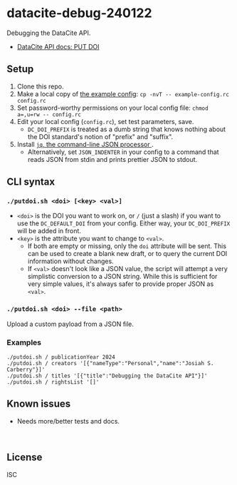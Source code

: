 ﻿
<!--#echo json="package.json" key="name" underline="=" -->
datacite-debug-240122
=====================
<!--/#echo -->

<!--#echo json="package.json" key="description" -->
Debugging the DataCite API.
<!--/#echo -->

* [DataCite API docs: PUT DOI
  ](https://support.datacite.org/docs/updating-metadata-with-the-rest-api)



Setup
-----

1.  Clone this repo.
1.  Make a local copy of [the example config](example-config.rc):
    `cp -nvT -- example-config.rc config.rc`
1.  Set password-worthy permissions on your local config file:
    `chmod a=,u=rw -- config.rc`
1.  Edit your local config (`config.rc`), set test parameters, save.
    * `DC_DOI_PREFIX` is treated as a dumb string that knows nothing
      about the DOI standard's notion of "prefix" and "suffix".
1.  Install [`jq`, the command-line JSON processor
    ](https://github.com/stedolan/jq/).
    * Alternatively, set `JSON_INDENTER` in your config to a command
      that reads JSON from stdin and prints prettier JSON to stdout.


CLI syntax
----------

### `./putdoi.sh <doi> [<key> <val>]`

* `<doi>` is the DOI you want to work on, or `/` (just a slash)
  if you want to use the `DC_DEFAULT_DOI` from your config.
  Either way, your `DC_DOI_PREFIX` will be added in front.
* `<key>` is the attribute you want to change to `<val>`.
  * If both are empty or missing, only the `doi` attribute will
    be sent. This can be used to create a blank new draft, or to
    query the current DOI information without changes.
  * If `<val>` doesn't look like a JSON value, the script will attempt
    a very simplistic conversion to a JSON string.
    While this is sufficient for very simple values, it's always safer
    to provide proper JSON as `<val>`.


### `./putdoi.sh <doi> --file <path>`

Upload a custom payload from a JSON file.


### Examples

```text
./putdoi.sh / publicationYear 2024
./putdoi.sh / creators '[{"nameType":"Personal","name":"Josiah S. Carberry"}]'
./putdoi.sh / titles '[{"title":"Debugging the DataCite API"}]'
./putdoi.sh / rightsList '[]'
```






<!--#toc stop="scan" -->



Known issues
------------

* Needs more/better tests and docs.




&nbsp;


License
-------
<!--#echo json="package.json" key=".license" -->
ISC
<!--/#echo -->
